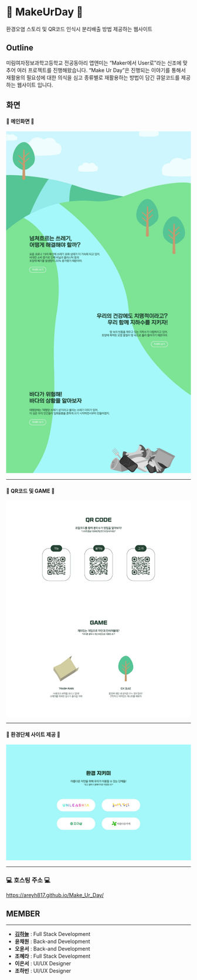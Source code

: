 

# :seedling: MakeUrDay :seedling:
환경오염 스토리 및 QR코드 인식시 분리배출 방법 제공하는 웹사이트

## Outline
미림여자정보과학고등학교 전공동아리 앱앤미는 “Maker에서 User로”라는 신조에 맞추어 여러 프로젝트를 진행해왔습니다. “Make Ur Day”은 진행되는 이야기를 통해서 재활용의 필요성에 대한 의식을 심고 종류별로 재활용하는 방법이 담긴 큐알코드를 제공하는 웹사이트 입니다.

## 화면
#### :green_heart: 메인화면 :green_heart:
![메인화면](image/prototype/main_01.jpg)

--------------------------------

#### :iphone: QR코드 및 GAME :iphone:
![QR코드 및 GAME](image/prototype/main_02.jpg)

--------------------------------

#### :open_hands: 환경단체 사이트 제공 :open_hands:
![환경단체 사이트 제공](image/prototype/main_03.jpg)


--------------------------------
### :computer: 호스팅 주소 :computer:
https://areyh817.github.io/Make_Ur_Day/




## MEMBER
--------------------------------
* **[김하늘](https://github.com/KimSky904)** : Full Stack Development
* **윤채원** : Back-and Development
* **오윤서** : Back-and Development
* **조혜라** : Full Stack Development
* **이은서** : UI/UX Designer
* **조하빈** : UI/UX Designer